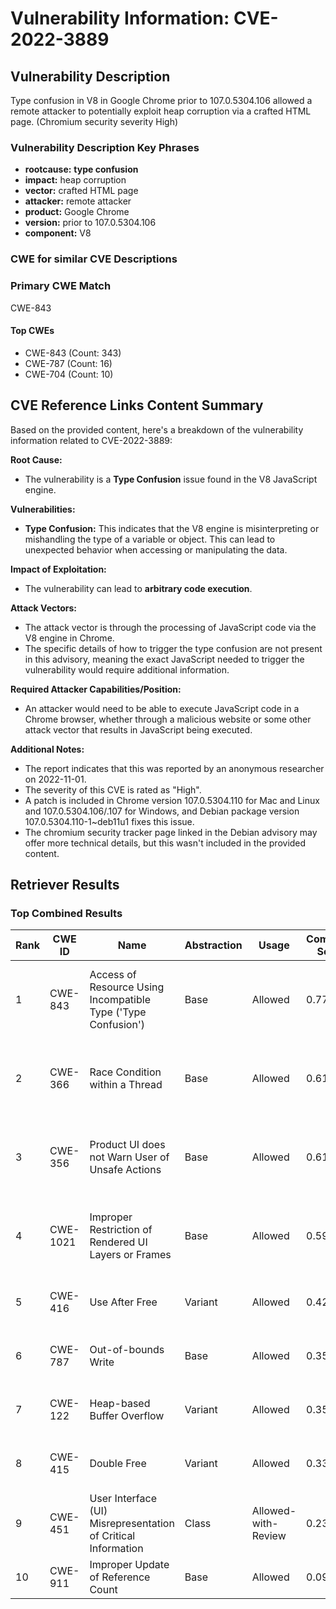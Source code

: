 # Vulnerability Information: CVE-2022-3889

## Vulnerability Description
Type confusion in V8 in Google Chrome prior to 107.0.5304.106 allowed a remote attacker to potentially exploit heap corruption via a crafted HTML page. (Chromium security severity High)

### Vulnerability Description Key Phrases
- **rootcause:** **type confusion**
- **impact:** heap corruption
- **vector:** crafted HTML page
- **attacker:** remote attacker
- **product:** Google Chrome
- **version:** prior to 107.0.5304.106
- **component:** V8

### CWE for similar CVE Descriptions
### Primary CWE Match
CWE-843

#### Top CWEs
- CWE-843 (Count: 343)
- CWE-787 (Count: 16)
- CWE-704 (Count: 10)

## CVE Reference Links Content Summary
Based on the provided content, here's a breakdown of the vulnerability information related to CVE-2022-3889:

**Root Cause:**

*   The vulnerability is a **Type Confusion** issue found in the V8 JavaScript engine.

**Vulnerabilities:**

*   **Type Confusion:** This indicates that the V8 engine is misinterpreting or mishandling the type of a variable or object. This can lead to unexpected behavior when accessing or manipulating the data.

**Impact of Exploitation:**

*   The vulnerability can lead to **arbitrary code execution**.

**Attack Vectors:**

*   The attack vector is through the processing of JavaScript code via the V8 engine in Chrome. 
*   The specific details of how to trigger the type confusion are not present in this advisory, meaning the exact JavaScript needed to trigger the vulnerability would require additional information.

**Required Attacker Capabilities/Position:**

*   An attacker would need to be able to execute JavaScript code in a Chrome browser, whether through a malicious website or some other attack vector that results in JavaScript being executed.

**Additional Notes:**
*   The report indicates that this was reported by an anonymous researcher on 2022-11-01.
*   The severity of this CVE is rated as "High".
*   A patch is included in Chrome version 107.0.5304.110 for Mac and Linux and 107.0.5304.106/.107 for Windows, and Debian package version 107.0.5304.110-1~deb11u1 fixes this issue.
* The chromium security tracker page linked in the Debian advisory may offer more technical details, but this wasn't included in the provided content.

## Retriever Results

### Top Combined Results

| Rank | CWE ID | Name | Abstraction | Usage | Combined Score | Retrievers | Individual Scores |
|------|--------|------|-------------|-------|---------------|------------|-------------------|
| 1 | CWE-843 | Access of Resource Using Incompatible Type ('Type Confusion') | Base | Allowed | 0.7743 | dense, sparse, graph | dense: 0.662, sparse: 0.335, graph: 0.704 |
| 2 | CWE-366 | Race Condition within a Thread | Base | Allowed | 0.6172 | dense, sparse, graph | dense: 0.578, sparse: 0.194, graph: 0.606 |
| 3 | CWE-356 | Product UI does not Warn User of Unsafe Actions | Base | Allowed | 0.6105 | dense, sparse, graph | dense: 0.580, sparse: 0.180, graph: 0.606 |
| 4 | CWE-1021 | Improper Restriction of Rendered UI Layers or Frames | Base | Allowed | 0.5962 | dense, sparse, graph | dense: 0.585, sparse: 0.142, graph: 0.622 |
| 5 | CWE-416 | Use After Free | Variant | Allowed | 0.4222 | dense, sparse | dense: 0.618, sparse: 0.259 |
| 6 | CWE-787 | Out-of-bounds Write | Base | Allowed | 0.3552 | dense, sparse | dense: 0.550, sparse: 0.140 |
| 7 | CWE-122 | Heap-based Buffer Overflow | Variant | Allowed | 0.3522 | dense, sparse | dense: 0.558, sparse: 0.179 |
| 8 | CWE-415 | Double Free | Variant | Allowed | 0.3334 | sparse, graph | sparse: 0.147, graph: 0.776 |
| 9 | CWE-451 | User Interface (UI) Misrepresentation of Critical Information | Class | Allowed-with-Review | 0.2324 | dense, sparse | dense: 0.600, sparse: 0.167 |
| 10 | CWE-911 | Improper Update of Reference Count | Base | Allowed | 0.0937 | sparse | sparse: 0.164 |

